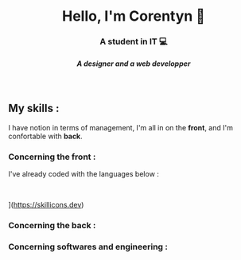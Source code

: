<h1 align="center">Hello, I'm Corentyn 👋</h1>
<h3 align="center">A student in IT 💻</h3>
<h5 align="center">A designer and a web developper </h5>

<br>

## My skills : 

I have notion in terms of management, I'm all in on the **front**, and I'm confortable with **back**.

###  Concerning the front : 

I've already coded with the languages below : 

<br>

[](https://skillicons.dev/icons?i=html,css)](https://skillicons.dev)

### Concerning the back : 

### Concerning softwares and engineering : 
